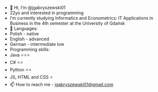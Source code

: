 - 👋 Hi, I’m @jgabryszewski01
- 22yo and interested in programming
- I’m currently studying Informatics and Econometrics: IT Applications in Business in the 4th semester at the University of Gdańsk
- 🤝 Languages:
-   Polish - native
-   English - advanced
-   German - intermediate low
- Programming skills:
-   Java ⭐⭐⭐
-   C# ⭐⭐
-   Python ⭐⭐
-   JS, HTML and CSS ⭐
- 📫 How to reach me - jgabryszewski01@gmail.com
